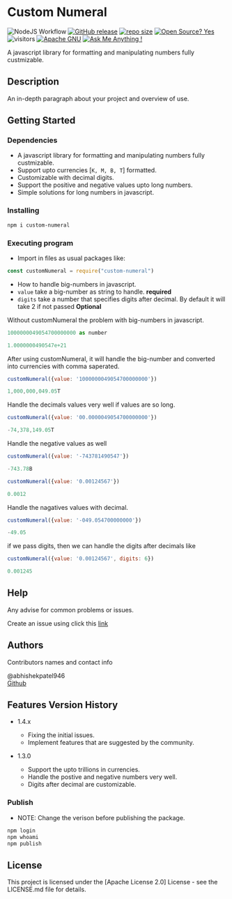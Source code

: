 # Custom Numeral

![NodeJS Workflow](https://github.com/abhishekpatel946/Custom-Numeral/actions/workflows/nodejs.yml/badge.svg)
[![GitHub release](https://img.shields.io/static/v1?label=Release&message=Beta&color=blue)](https://github.com/abhishekpatel946/Custom-Numeral/releases/)
[![repo size](https://img.shields.io/github/repo-size/abhishekpatel946/Custom-Numeral.svg)](https://github.com/abhishekpatel946/Custom-Numeral/archive/master.zip)
[![Open Source? Yes](https://badgen.net/badge/Open%20Source%20%3F/Yes%21/blue?icon=github)](https://github.com/abhishekpatel946/)
![visitors](https://visitor-badge.glitch.me/badge?page_id=abhishekpatel946/Custom-Numeral.abhishekpatel946/Custom-Numeral?color=2bbc8a)
[![Apache GNU](https://img.shields.io/github/license/abhishekpatel946/Custom-Numeral.svg)](https://github.com/abhishekpatel946/Custom-Numeral/blob/main/LICENSE)
[![Ask Me Anything !](https://img.shields.io/badge/Ask%20me-anything-1abc9c.svg)](https://GitHub.com/abhishekpatel946/Custom-Numeral/discussions)


A javascript library for formatting and manipulating numbers fully custmizable.

## Description

An in-depth paragraph about your project and overview of use.


## Getting Started

### Dependencies

* A javascript library for formatting and manipulating numbers fully custmizable.
* Support upto currencies [`K, M, B, T`] formatted.
* Customizable with decimal digits.
* Support the positive and negative values upto long numbers.
* Simple solutions for long numbers in javascript.

### Installing

```bash
npm i custom-numeral
```

### Executing program

* Import in files as usual packages like:

```javascript
const customNumeral = require("custom-numeral")
```

* How to handle big-numbers in javascript.
* `value` take a big-number as string to handle. **required**
* `digits` take a number that specifies digits after decimal. By default it will take 2 if not passed **Optional**


Without customNumeral the problem with big-numbers in javascript.

```javascript
1000000049054700000000 as number

1.0000000490547e+21
```

After using customNumeral, it will handle the big-number and converted into currencies with comma saperated.

```javascript
customNumeral({value: '1000000049054700000000'})

1,000,000,049.05T 
```

Handle the decimals values very well if values are so long.

```javascript
customNumeral({value: '00.0000049054700000000'})

-74,378,149.05T 
```

Handle the negative values as well
```javascript
customNumeral({value: '-743781490547'})

-743.78B 
```

```javascript
customNumeral({value: '0.00124567'})

0.0012  
```

Handle the nagatives values with decimal.

```javascript
customNumeral({value: '-049.054700000000'})

-49.05 
```

if we pass digits, then we can handle the digits after decimals like

```javascript
customNumeral({value: '0.00124567', digits: 6})

0.001245  
```

## Help

Any advise for common problems or issues.

Create an issue using click this [link](https://github.com/abhishekpatel946/Custom-Numeral/issues/new)

## Authors

Contributors names and contact info

@abhishekpatel946  
[Github](https://github.com/abhishekpatel946/)

## Features Version History

* 1.4.x
  * Fixing the initial issues.
  * Implement features that are suggested by the community.
  
* 1.3.0
  * Support the upto trillions in currencies.
  * Handle the postive and negative numbers very well.
  * Digits after decimal are customizable.

### Publish

* NOTE: Change the verison before publishing the package.

```bash
npm login
npm whoami
npm publish
```


## License

This project is licensed under the [Apache License 2.0] License - see the LICENSE.md file for details.